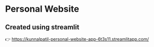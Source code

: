 # Personal Website 
## Created using streamlit
👉 https://kunnalpatil-personal-website-app-6t3s11.streamlitapp.com/
